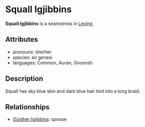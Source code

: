 # Squall Igjibbins

**Squall Igjibbins** is a seamstress in [Leving](../leving/leving.md).

## Attributes

- pronouns: she/her
- species: air genasi
- languages: Common, Auran, Gnomish

## Description

Squall has sky blue skin and dark blue hair tied into a long braid.

## Relationships

- [Günther Igjibbins](gunther-igjibbins.md): spouse
